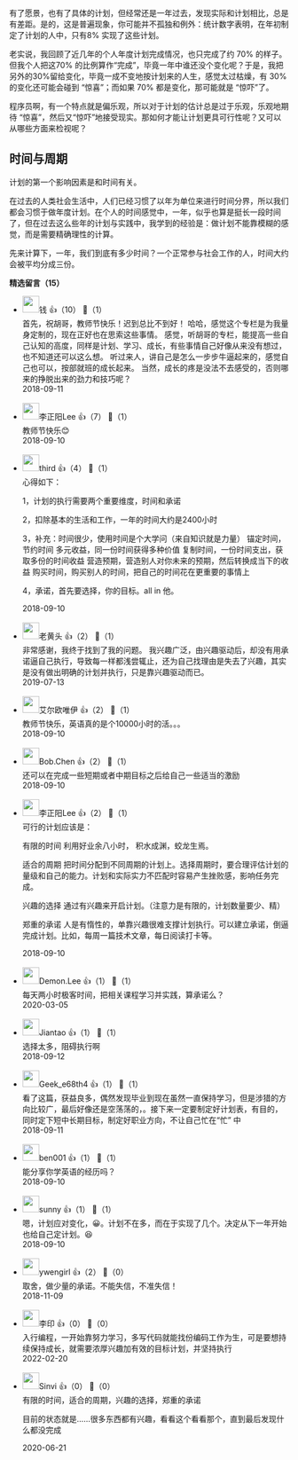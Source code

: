 有了愿景，也有了具体的计划，但经常还是一年过去，发现实际和计划相比，总是有差距。是的，这是普遍现象，你可能并不孤独和例外：统计数字表明，在年初制定了计划的人中，只有8% 实现了这些计划。

老实说，我回顾了近几年的个人年度计划完成情况，也只完成了约 70% 的样子。但我个人把这70% 的比例算作“完成”，毕竟一年中谁还没个变化呢？于是，我把另外的30%留给变化，毕竟一成不变地按计划来的人生，感觉太过枯燥，有 30% 的变化还可能会碰到 “惊喜”；而如果 70% 都是变化，那可能就是 “惊吓”了。

程序员啊，有一个特点就是偏乐观，所以对于计划的估计总是过于乐观，乐观地期待 “惊喜”，然后又“惊吓”地接受现实。那如何才能让计划更具可行性呢？又可以从哪些方面来检视呢？

## 时间与周期

计划的第一个影响因素是和时间有关。

在过去的人类社会生活中，人们已经习惯了以年为单位来进行时间分界，所以我们都会习惯于做年度计划。在个人的时间感觉中，一年，似乎也算是挺长一段时间了，但在过去这么些年的计划与实践中，我学到的经验是：做计划不能靠模糊的感觉，而是需要精确理性的计算。

先来计算下，一年，我们到底有多少时间？一个正常参与社会工作的人，时间大约会被平均分成三份。
<div><strong>精选留言（15）</strong></div><ul>
<li><img src="https://static001.geekbang.org/account/avatar/00/0f/67/f4/9a1feb59.jpg" width="30px"><span>钱</span> 👍（10） 💬（1）<div>首先，祝胡哥，教师节快乐！迟到总比不到好！
哈哈，感觉这个专栏是为我量身定制的，现在正好也在思索这些事情。
感觉，听胡哥的专栏，能提高一些自己认知的高度，同样是计划、学习、成长，有些事情自己好像从来没有想过，也不知道还可以这么想。
听过来人，讲自己是怎么一步步牛逼起来的，感觉自己也可以，按部就班的成长起来。
当然，成长的疼是没法不去感受的，否则哪来的挣脱出来的劲力和技巧呢？</div>2018-09-11</li><br/><li><img src="https://static001.geekbang.org/account/avatar/00/12/1e/81/c3e541c0.jpg" width="30px"><span>李正阳Lee</span> 👍（7） 💬（1）<div>教师节快乐😊</div>2018-09-10</li><br/><li><img src="https://static001.geekbang.org/account/avatar/00/0f/a4/5a/e708e423.jpg" width="30px"><span>third</span> 👍（4） 💬（1）<div>心得如下：

1，计划的执行需要两个重要维度，时间和承诺

2，扣除基本的生活和工作，一年的时间大约是2400小时

3，补充：时间很少，使用时间是个大学问（来自知识就是力量）
锚定时间，节约时间
多元收益，同一份时间获得多种价值
复制时间，一份时间支出，获取多份的时间收益
营造预期，营造别人对你未来的预期，然后转换成当下的收益
购买时间，购买别人的时间，把自己的时间花在更重要的事情上

4，承诺，首先要选择，你的目标。all in 他。</div>2018-09-10</li><br/><li><img src="https://thirdwx.qlogo.cn/mmopen/vi_32/Q0j4TwGTfTIG4EF1qibz2wfsxl4by8UWBzSv4SjomMWpc3Neb3dMuKP16icBSFjeu2fWmnYjYt659CqJUjcTc5ibw/132" width="30px"><span>老黄头</span> 👍（2） 💬（1）<div>非常感谢，我终于找到了我的问题。
我兴趣广泛，由兴趣驱动后，却没有用承诺逼自己执行，导致每一样都浅尝辄止，还为自己找理由是失去了兴趣，其实是没有做出明确的计划并执行，只是靠兴趣驱动而已。</div>2019-07-13</li><br/><li><img src="https://static001.geekbang.org/account/avatar/00/11/64/04/18875529.jpg" width="30px"><span>艾尔欧唯伊</span> 👍（2） 💬（1）<div>教师节快乐，英语真的是个10000小时的活。。。</div>2018-09-10</li><br/><li><img src="https://static001.geekbang.org/account/avatar/00/0f/47/bd/8b3c7bcb.jpg" width="30px"><span>Bob.Chen</span> 👍（2） 💬（1）<div>还可以在完成一些短期或者中期目标之后给自己一些适当的激励</div>2018-09-10</li><br/><li><img src="https://static001.geekbang.org/account/avatar/00/12/1e/81/c3e541c0.jpg" width="30px"><span>李正阳Lee</span> 👍（2） 💬（1）<div>可行的计划应该是：

有限的时间
利用好业余八小时， 积水成渊，蛟龙生焉。

适合的周期
把时间分配到不同周期的计划上。选择周期时，要合理评估计划的量级和自己的能力。计划和实际实力不匹配时容易产生挫败感，影响任务完成。

兴趣的选择
通过有兴趣来开启计划。（注意力是有限的，计划数量要少、精）

郑重的承诺
人是有惰性的，单靠兴趣很难支撑计划执行。可以建立承诺，倒逼完成计划。比如，每周一篇技术文章，每日阅读打卡等。</div>2018-09-10</li><br/><li><img src="https://static001.geekbang.org/account/avatar/00/10/10/bb/f1061601.jpg" width="30px"><span>Demon.Lee</span> 👍（1） 💬（1）<div>每天两小时极客时间，把相关课程学习并实践，算承诺么？</div>2020-03-05</li><br/><li><img src="https://static001.geekbang.org/account/avatar/00/11/c0/f0/1aabc056.jpg" width="30px"><span>Jiantao</span> 👍（1） 💬（1）<div>选择太多，阻碍执行啊</div>2018-09-12</li><br/><li><img src="https://static001.geekbang.org/account/avatar/00/10/27/fc/b8d83d56.jpg" width="30px"><span>Geek_e68th4</span> 👍（1） 💬（1）<div>看了这篇，获益良多，偶然发现毕业到现在虽然一直保持学习，但是涉猎的方向比较广，最后好像还是空荡荡的，。接下来一定要制定好计划表，有目的，同时定下短中长期目标，制定好职业方向，不让自己忙在“忙” 中</div>2018-09-11</li><br/><li><img src="https://static001.geekbang.org/account/avatar/00/0f/7a/42/e6477279.jpg" width="30px"><span>ben001</span> 👍（1） 💬（1）<div>能分享你学英语的经历吗？</div>2018-09-10</li><br/><li><img src="https://static001.geekbang.org/account/avatar/00/12/66/2a/3bac3cec.jpg" width="30px"><span>sunny</span> 👍（1） 💬（1）<div>嗯，计划应对变化，😀。计划不在多，而在于实现了几个。决定从下一年开始也给自己定计划。😆</div>2018-09-10</li><br/><li><img src="http://thirdwx.qlogo.cn/mmopen/vi_32/tQqGWy0HiaxibNQ1jw5sdWqHQnZ1M24C9ZQQ3UnJEUGRmknU1bAdgHCU7Eib2aicGMGxfNKrITzAPEgah9GiatF6uNw/132" width="30px"><span>ywengirl</span> 👍（2） 💬（0）<div>取舍，做少量的承诺。不能失信，不准失信！</div>2018-11-09</li><br/><li><img src="https://static001.geekbang.org/account/avatar/00/0f/d9/71/9c134b18.jpg" width="30px"><span>李印</span> 👍（0） 💬（0）<div>入行编程，一开始靠努力学习，多写代码就能找份编码工作为生，可是要想持续保持成长，就需要浓厚兴趣加有效的目标计划，并坚持执行</div>2022-02-20</li><br/><li><img src="https://static001.geekbang.org/account/avatar/00/10/3c/52/5951ffb4.jpg" width="30px"><span>Sinvi</span> 👍（0） 💬（0）<div>有限的时间，适合的周期，兴趣的选择，郑重的承诺

目前的状态就是……很多东西都有兴趣，看看这个看看那个，直到最后发现什么都没完成</div>2020-06-21</li><br/>
</ul>